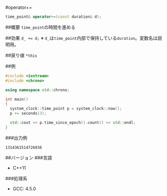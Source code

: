 #operator+=
```cpp
time_point& operator+=(const duration& d);
```

##概要
`time_point`の時間を進める


##効果
`d_ += d;`
※ `d_`は`time_point`内部で保持している`duration`。変数名は説明用。


##戻り値
`*this`


##例
```cpp
#include <iostream>
#include <chrono>

using namespace std::chrono;

int main()
{
  system_clock::time_point p = system_clock::now();
  p += seconds(3);

  std::cout << p.time_since_epoch().count() << std::endl;
}
```

###出力例
```
1314361514726936
```

##バージョン
###言語
- C++11

###処理系
- GCC: 4.5.0

